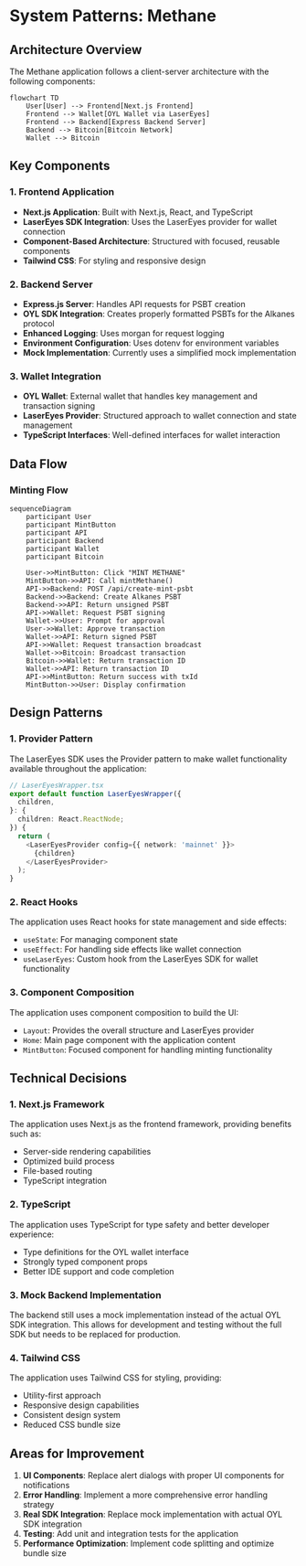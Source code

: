 # System Patterns: Methane

## Architecture Overview

The Methane application follows a client-server architecture with the following components:

```mermaid
flowchart TD
    User[User] --> Frontend[Next.js Frontend]
    Frontend --> Wallet[OYL Wallet via LaserEyes]
    Frontend --> Backend[Express Backend Server]
    Backend --> Bitcoin[Bitcoin Network]
    Wallet --> Bitcoin
```

## Key Components

### 1. Frontend Application

- **Next.js Application**: Built with Next.js, React, and TypeScript
- **LaserEyes SDK Integration**: Uses the LaserEyes provider for wallet connection
- **Component-Based Architecture**: Structured with focused, reusable components
- **Tailwind CSS**: For styling and responsive design

### 2. Backend Server

- **Express.js Server**: Handles API requests for PSBT creation
- **OYL SDK Integration**: Creates properly formatted PSBTs for the Alkanes protocol
- **Enhanced Logging**: Uses morgan for request logging
- **Environment Configuration**: Uses dotenv for environment variables
- **Mock Implementation**: Currently uses a simplified mock implementation

### 3. Wallet Integration

- **OYL Wallet**: External wallet that handles key management and transaction signing
- **LaserEyes Provider**: Structured approach to wallet connection and state management
- **TypeScript Interfaces**: Well-defined interfaces for wallet interaction

## Data Flow

### Minting Flow

```mermaid
sequenceDiagram
    participant User
    participant MintButton
    participant API
    participant Backend
    participant Wallet
    participant Bitcoin

    User->>MintButton: Click "MINT METHANE"
    MintButton->>API: Call mintMethane()
    API->>Backend: POST /api/create-mint-psbt
    Backend->>Backend: Create Alkanes PSBT
    Backend->>API: Return unsigned PSBT
    API->>Wallet: Request PSBT signing
    Wallet->>User: Prompt for approval
    User->>Wallet: Approve transaction
    Wallet->>API: Return signed PSBT
    API->>Wallet: Request transaction broadcast
    Wallet->>Bitcoin: Broadcast transaction
    Bitcoin->>Wallet: Return transaction ID
    Wallet->>API: Return transaction ID
    API->>MintButton: Return success with txId
    MintButton->>User: Display confirmation
```

## Design Patterns

### 1. Provider Pattern

The LaserEyes SDK uses the Provider pattern to make wallet functionality available throughout the application:

```typescript
// LaserEyesWrapper.tsx
export default function LaserEyesWrapper({
  children,
}: {
  children: React.ReactNode;
}) {
  return (
    <LaserEyesProvider config={{ network: 'mainnet' }}>
      {children}
    </LaserEyesProvider>
  );
}
```

### 2. React Hooks

The application uses React hooks for state management and side effects:

- `useState`: For managing component state
- `useEffect`: For handling side effects like wallet connection
- `useLaserEyes`: Custom hook from the LaserEyes SDK for wallet functionality

### 3. Component Composition

The application uses component composition to build the UI:

- `Layout`: Provides the overall structure and LaserEyes provider
- `Home`: Main page component with the application content
- `MintButton`: Focused component for handling minting functionality

## Technical Decisions

### 1. Next.js Framework

The application uses Next.js as the frontend framework, providing benefits such as:
- Server-side rendering capabilities
- Optimized build process
- File-based routing
- TypeScript integration

### 2. TypeScript

The application uses TypeScript for type safety and better developer experience:
- Type definitions for the OYL wallet interface
- Strongly typed component props
- Better IDE support and code completion

### 3. Mock Backend Implementation

The backend still uses a mock implementation instead of the actual OYL SDK integration. This allows for development and testing without the full SDK but needs to be replaced for production.

### 4. Tailwind CSS

The application uses Tailwind CSS for styling, providing:
- Utility-first approach
- Responsive design capabilities
- Consistent design system
- Reduced CSS bundle size

## Areas for Improvement

1. **UI Components**: Replace alert dialogs with proper UI components for notifications
2. **Error Handling**: Implement a more comprehensive error handling strategy
3. **Real SDK Integration**: Replace mock implementation with actual OYL SDK integration
4. **Testing**: Add unit and integration tests for the application
5. **Performance Optimization**: Implement code splitting and optimize bundle size
